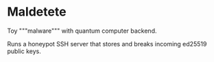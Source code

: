 # Maldetete

Toy """malware""" with quantum computer backend.

Runs a honeypot SSH server that stores and breaks incoming ed25519 public keys.
